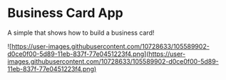 # Business Card App

A simple that shows how to build a business card!

![https://user-images.githubusercontent.com/10728633/105589902-d0ce0f00-5d89-11eb-837f-77e0451223f4.png](https://user-images.githubusercontent.com/10728633/105589902-d0ce0f00-5d89-11eb-837f-77e0451223f4.png)
